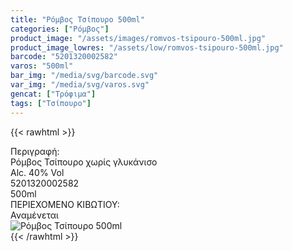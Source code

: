 ```yaml
---
title: "Ρόμβος Τσίπουρο 500ml"
categories: ["Ρόμβος"]
product_image: "/assets/images/romvos-tsipouro-500ml.jpg"
product_image_lowres: "/assets/low/romvos-tsipouro-500ml.jpg"
barcode: "5201320002582"
varos: "500ml"
bar_img: "/media/svg/barcode.svg"
var_img: "/media/svg/varos.svg"
gencat: ["Τρόφιμα"]
tags: ["Τσίπουρο"]
---
```

{{< rawhtml >}}

<div class="sload402"><div class="product"><div id="sistatika">Περιγραφή:</div><div class="alltext">Ρόμβος Τσίπουρο χωρίς γλυκάνισο<br>Alc. 40% Vol</div><div id="barcode"><div id="barimage1"></div><span id="bartext">5201320002582</span></div><div id="varos"><div id="varosimage1"></div><span id="varostext">500ml</span></div><div id="kivotio">ΠΕΡΙΕΧΟΜΕΝΟ ΚΙΒΩΤΙΟΥ:<br>Αναμένεται</div><div class="pimg"><img alt="Ρόμβος Τσίπουρο 500ml" title="Ρόμβος Τσίπουρο 500ml" src="/assets/images/romvos-tsipouro-500ml.jpg"></div></div></div>
{{< /rawhtml >}}


